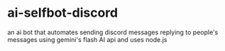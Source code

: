 # ai-selfbot-discord
an ai bot that automates sending discord messages replying to people's messages using gemini's flash AI api and uses node.js
